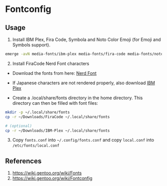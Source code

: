 # Fontconfig

## Usage

1. Install IBM Plex, Fira Code, Symbola and Noto Color Emoji (for Emoji and Symbols support).

```bash
emerge -avN media-fonts/ibm-plex media-fonts/fira-code media-fonts/noto-emoji media-fonts/symbola
```

2. Install FiraCode Nerd Font characters

- Download the fonts from here: [Nerd Font](https://www.nerdfonts.com/font-downloads)

- If Japanese characters are not rendered properly, also download [IBM Plex](https://github.com/IBM/plex/releases)

- Create a .local/share/fonts directory in the home directory. This directory can then be filled with font files:

```bash
mkdir -p ~/.local/share/fonts
cp -r ~/Downloads/FiraCode ~/.local/share/fonts

# (optional)
cp -r ~/Downloads/IBM-Plex ~/.local/share/fonts
```

3. Copy `fonts.conf` into `~/.config/fonts.conf` and copy `local.conf` into `/etc/fonts/local.conf`

## References

1. https://wiki.gentoo.org/wiki/Fonts
2. https://wiki.gentoo.org/wiki/Fontconfig
